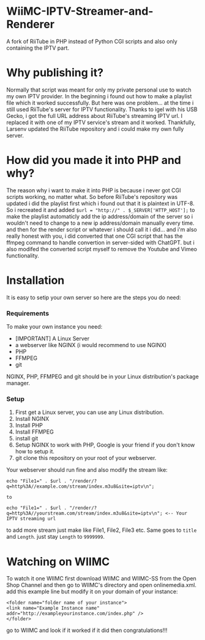 # WiiMC-IPTV-Streamer-and-Renderer
A fork of RiiTube in PHP instead of Python CGI scripts and also only containing the IPTV part.

# Why publishing it?
Normally that script was meant for only my private personal use to watch my own IPTV provider. In the beginning i found out how to make a playlist file which it worked successfully. But here was one problem... at the time i still used RiiTube's server for IPTV functionality. Thanks to igel with his USB Gecko, i got the full URL address about RiiTube's streaming IPTV url. I replaced it with one of my IPTV service's stream and it worked. Thankfully, Larsenv updated the RiiTube repository and i could make my own fully server.

# How did you made it into PHP and why?
The reason why i want to make it into PHP is because i never got CGI scripts working, no matter what. So before RiiTube's repository was updated i did the playlist first which i found out that it is plaintext in UTF-8. So i recreated it and added `$url = "http://" . $_SERVER['HTTP_HOST'];` to make the playlist automaticly add the ip address/domain of the server so i wouldn't need to change to a new ip address/domain manually every time. and then for the render script or whatever i should call it i did... and i'm also really honest with you, i did converted that one CGI script that has the ffmpeg command to handle convertion in server-sided with ChatGPT. but i also modifed the converted script myself to remove the Youtube and Vimeo functionality.

# Installation
It is easy to setip your own server so here are the steps you do need:

### Requirements
To make your own instance you need:
- [IMPORTANT] A Linux Server
- a webserver like NGINX (i would recommend to use NGINX)
- PHP
- FFMPEG
- git

NGINX, PHP, FFMPEG and git should be in your Linux distribution's package manager.

### Setup
1. First get a Linux server, you can use any Linux distribution.
2. Install NGINX
3. Install PHP
4. Install FFMPEG
5. install git
6. Setup NGINX to work with PHP, Google is your friend if you don't know how to setup it.
7. git clone this repository on your root of your webserver.

Your webserver should run fine and also modify the stream like:

```
echo "File1=" . $url . "/render/?q=http%3A//example.com/stream/index.m3u8&site=iptv\n";

to

echo "File1=" . $url . "/render/?q=http%3A//yourstream.com/stream/index.m3u8&site=iptv\n"; <-- Your IPTV streaming url
```
to add more stream just make like File1, File2, File3 etc. Same goes to `title` and `Length`. just stay `Length` to `9999999`.

# Watching on WIIMC

To watch it one WIIMC first download WIIMC and WIIMC-SS from the Open Shop Channel and then go to WIIMC's directory and open onlinemedia.xml. add this example line but modify it on your domain of your instance:

```
<folder name="folder name of your instance">
<link name="Example Instance name" addr="http://exampleyourinstance.com/index.php" />
</folder>
```
go to WIIMC and look if it worked if it did then congratulations!!!
